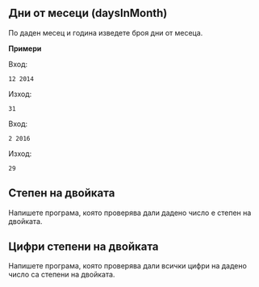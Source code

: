 ## Дни от месеци (daysInMonth)

По даден месец и година изведете броя дни от месеца.

**Примери**

Вход:

    12 2014

Изход:

    31

Вход:

    2 2016

Изход:

    29

## Степен на двойката
Напишете програма, която проверява дали дадено число е степен на двойката.

## Цифри степени на двойката
Напишете програма, която проверява дали всички цифри на дадено число са степени на двойката.
